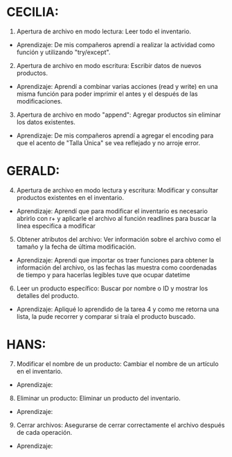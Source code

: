 # CECILIA:
1. Apertura de archivo en modo lectura: Leer todo el inventario.
* Aprendizaje: De mis compañeros aprendí a realizar la actividad como función y utilizando "try/except".
2. Apertura de archivo en modo escritura: Escribir datos de nuevos productos.
* Aprendizaje: Aprendí a combinar varias acciones (read y write) en una misma función para poder imprimir el antes y el después de las modificaciones.
3. Apertura de archivo en modo "append": Agregar productos sin eliminar los datos existentes.
* Aprendizaje: De mis compañeros aprendí a agregar el encoding para que el acento de "Talla Única" se vea reflejado y no arroje error.
# GERALD:
4. Apertura de archivo en modo lectura y escritura: Modificar y consultar productos existentes en el inventario.
* Aprendizaje: Aprendí que para modificar el inventario es necesario abrirlo con r+ y aplicarle el archivo al función readlines para buscar la linea especifica a modificar
5. Obtener atributos del archivo: Ver información sobre el archivo como el tamaño y la fecha de última modificación.
* Aprendizaje: Aprendí que importar os traer funciones para obtener la información del archivo, os las fechas las muestra como coordenadas de tiempo y para hacerlas legibles tuve que ocupar datetime
6. Leer un producto específico: Buscar por nombre o ID y mostrar los detalles del producto.
* Aprendizaje: Apliqué lo aprendido de la tarea 4 y como me retorna una lista, la pude recorrer y comparar si traía el producto buscado.  
# HANS:
7. Modificar el nombre de un producto: Cambiar el nombre de un artículo en el inventario.
* Aprendizaje:  
8. Eliminar un producto: Eliminar un producto del inventario.
* Aprendizaje:  
9. Cerrar archivos: Asegurarse de cerrar correctamente el archivo después de cada operación.
* Aprendizaje: 

